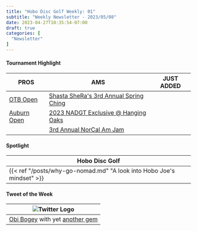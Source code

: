 ```yaml
---
title: "Hobo Disc Golf Weekly: 01"
subtitle: "Weekly Newsletter - 2023/05/08"
date: 2023-04-27T10:35:54-07:00
draft: true
categories: [
  "Newsletter"
]
---
```

#### Tournament Highlight
| PROS | AMS | JUST ADDED |
| ---- | --- | ---------- |
| [OTB Open](https://www.discgolfscene.com/tournaments/DGPT_OTB_Open_presented_by_MVP_Disc_Sports_2023) | [Shasta SheRa's 3rd Annual Spring Ching](https://www.discgolfscene.com/tournaments/Shasta_SheRas_3rd_Annual_Spring_Ching_2023) |  |
| [Auburn Open](https://www.discgolfscene.com/tournaments/Auburn_Open_2023) | [2023 NADGT Exclusive @ Hanging Oaks](https://www.discgolfscene.com/tournaments/2023_NADGT_Exclusive_at_Hanging_Oaks) |  |
|  | [3rd Annual NorCal Am Jam](https://www.discgolfscene.com/tournaments/NorCal_Am_Jam_2023) |  |

#### Spotlight
| Hobo Disc Golf |
| -------------- |
| {{< ref "/posts/why-go-nomad.md" "A look into Hobo Joe's mindset" >}} |

#### Tweet of the Week
| ![Twitter Logo](/img/twitter-logo-small.avif) |
| -------------------------------------------- |
| [Obi Bogey](https://twitter.com/BogeyObi) with yet [another gem](https://twitter.com/bogeyobi/status/1649410563787853824?s=46&t=O3NhSaIbHQRIzI6FWkCaEw) |
